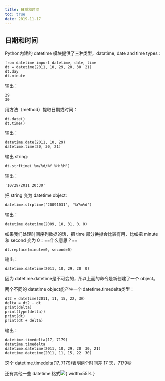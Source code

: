 ```yaml
---
title: 日期和时间
toc: true
date: 2019-11-17
---
```


## 日期和时间

Python内建的 datetime 模块提供了三种类型，datatime, date and time types：


```
from datetime import datetime, date, time
dt = datetime(2011, 10, 29, 20, 30, 21)
dt.day
dt.minute
```
输出：
```
29
30
```

用方法（method）提取日期或时间：


```
dt.date()
dt.time()
```

输出：

```
datetime.date(2011, 10, 29)
datetime.time(20, 30, 21)
```

输出 string:

```
dt.strftime('%m/%d/%Y %H:%M')
```

输出：
```
'10/29/2011 20:30'
```

把 string 变为 datetime object:

```
datetime.strptime('20091031', '%Y%m%d')
```
输出：
```
datetime.datetime(2009, 10, 31, 0, 0)
```

如果我们处理时间序列数据的话，把 time 部分换掉会比较有用，比如把 minute 和 second 变为 0：==什么意思？==


```
dt.replace(minute=0, second=0)
```

输出：

```
datetime.datetime(2011, 10, 29, 20, 0)
```

因为 datetime.datetime是不可变的，所以上面的命令是新创建了一个 object。

两个不同的 datetime object能产生一个 datetime.timedelta类型：

```
dt2 = datetime(2011, 11, 15, 22, 30)
delta = dt2 - dt
print(delta)
print(type(delta))
print(dt)
print(dt + delta)
```
输出：
```
datetime.timedelta(17, 7179)
datetime.timedelta
datetime.datetime(2011, 10, 29, 20, 30, 21)
datetime.datetime(2011, 11, 15, 22, 30)
```

这个 datetime.timedelta(17, 7179)表明两个时间差 17 天，7179秒


还有其他一些 datetime 格式![](http://images.iterate.site/blog/image/180803/ah24ILB3e3.jpg?imageslim){ width=55% }
